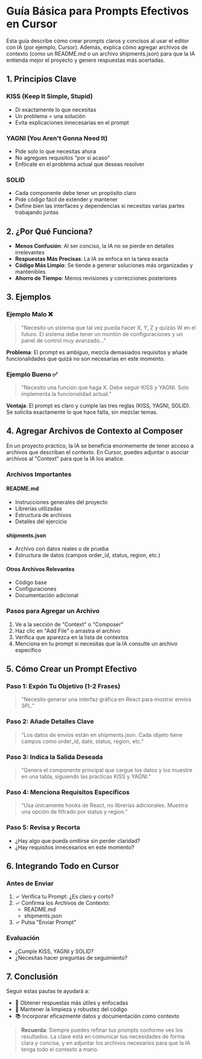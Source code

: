 # Guía Básica para Prompts Efectivos en Cursor

Esta guía describe cómo crear prompts claros y concisos al usar el editor con IA (por ejemplo, Cursor). Además, explica cómo agregar archivos de contexto (como un README.md o un archivo shipments.json) para que la IA entienda mejor el proyecto y genere respuestas más acertadas.

## 1. Principios Clave

### KISS (Keep It Simple, Stupid)
- Di exactamente lo que necesitas
- Un problema = una solución
- Evita explicaciones innecesarias en el prompt

### YAGNI (You Aren't Gonna Need It)
- Pide solo lo que necesitas ahora
- No agregues requisitos "por si acaso"
- Enfócate en el problema actual que deseas resolver

### SOLID
- Cada componente debe tener un propósito claro
- Pide código fácil de extender y mantener
- Define bien las interfaces y dependencias si necesitas varias partes trabajando juntas

## 2. ¿Por Qué Funciona?

- **Menos Confusión**: Al ser conciso, la IA no se pierde en detalles irrelevantes
- **Respuestas Más Precisas**: La IA se enfoca en la tarea exacta
- **Código Más Limpio**: Se tiende a generar soluciones más organizadas y mantenibles
- **Ahorro de Tiempo**: Menos revisiones y correcciones posteriores

## 3. Ejemplos

### Ejemplo Malo ❌
> "Necesito un sistema que tal vez pueda hacer X, Y, Z y quizás W en el futuro. El sistema debe tener un montón de configuraciones y un panel de control muy avanzado..."

**Problema**: El prompt es ambiguo, mezcla demasiados requisitos y añade funcionalidades que quizá no son necesarias en este momento.

### Ejemplo Bueno ✅
> "Necesito una función que haga X. Debe seguir KISS y YAGNI. Solo implementa la funcionalidad actual."

**Ventaja**: El prompt es claro y cumple las tres reglas (KISS, YAGNI, SOLID). Se solicita exactamente lo que hace falta, sin mezclar temas.

## 4. Agregar Archivos de Contexto al Composer

En un proyecto práctico, la IA se beneficia enormemente de tener acceso a archivos que describan el contexto. En Cursor, puedes adjuntar o asociar archivos al "Context" para que la IA los analice.

### Archivos Importantes

#### README.md
- Instrucciones generales del proyecto
- Librerías utilizadas
- Estructura de archivos
- Detalles del ejercicio

#### shipments.json
- Archivo con datos reales o de prueba
- Estructura de datos (campos order_id, status, region, etc.)

#### Otros Archivos Relevantes
- Código base
- Configuraciones
- Documentación adicional

### Pasos para Agregar un Archivo
1. Ve a la sección de "Context" o "Composer"
2. Haz clic en "Add File" o arrastra el archivo
3. Verifica que aparezca en la lista de contextos
4. Menciona en tu prompt si necesitas que la IA consulte un archivo específico

## 5. Cómo Crear un Prompt Efectivo

### Paso 1: Expón Tu Objetivo (1-2 Frases)
> "Necesito generar una interfaz gráfica en React para mostrar envíos 3PL."

### Paso 2: Añade Detalles Clave
> "Los datos de envíos están en shipments.json. Cada objeto tiene campos como order_id, date, status, region, etc."

### Paso 3: Indica la Salida Deseada
> "Genera el componente principal que cargue los datos y los muestre en una tabla, siguiendo las prácticas KISS y YAGNI."

### Paso 4: Menciona Requisitos Específicos
> "Usa únicamente hooks de React, no librerías adicionales. Muestra una opción de filtrado por status y region."

### Paso 5: Revisa y Recorta
- ¿Hay algo que pueda omitirse sin perder claridad?
- ¿Hay requisitos innecesarios en este momento?

## 6. Integrando Todo en Cursor

### Antes de Enviar
1. ✓ Verifica tu Prompt: ¿Es claro y corto?
2. ✓ Confirma los Archivos de Contexto:
   - README.md
   - shipments.json
3. ✓ Pulsa "Enviar Prompt"

### Evaluación
- ¿Cumple KISS, YAGNI y SOLID?
- ¿Necesitas hacer preguntas de seguimiento?

## 7. Conclusión

Seguir estas pautas te ayudará a:
- 📝 Obtener respuestas más útiles y enfocadas
- 🧹 Mantener la limpieza y robustez del código
- 📚 Incorporar eficazmente datos y documentación como contexto

> **Recuerda**: Siempre puedes refinar tus prompts conforme ves los resultados. La clave está en comunicar tus necesidades de forma clara y concisa, y en adjuntar los archivos necesarios para que la IA tenga todo el contexto a mano.